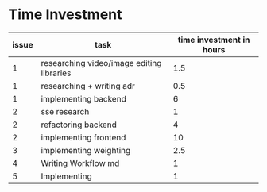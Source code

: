 # Time Investment

| issue | task                                      | time investment in hours |
|-------|-------------------------------------------|--------------------------|
| 1     | researching video/image editing libraries | 1.5                      |
| 1     | researching + writing adr                 | 0.5                      |
| 1     | implementing backend                      | 6                        |
| 2     | sse research                              | 1                        |
| 2     | refactoring backend                       | 4                        |
| 2     | implementing frontend                     | 10                       |
| 3     | implementing weighting                    | 2.5                      |
| 4     | Writing Workflow md                       | 1                        |
| 5     | Implementing                              | 1                        |